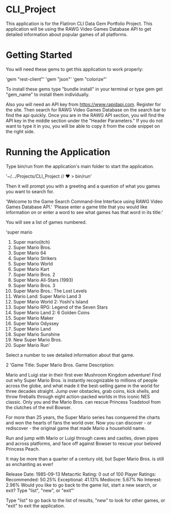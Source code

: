 # CLI_Project

This application is for the Flatiron CLI Data Gem Portfolio Project. This application will be using the RAWG Video Games Database API to get detailed information about popular games of all platforms.

# Getting Started

You will need these gems to get this application to work properly:

'gem "rest-client"'
'gem "json"'
'gem "colorize"'

To install these gems type "bundle install" in your terminal or type gem get "gem_name" to install them individually. 

Also you will need an API key from https://www.rapidapi.com. Register for the site. Then search for RAWG Video Games Database on the search bar to find the api quickly. Once you are in the RAWG API section, you will find the API key in the middle section under the "Header Parameters." If you do not want to type it in you, you will be able to copy it from the code snippet on the right side.

# Running the Application

Type bin/run from the application's main folder to start the application. 

'~/.../Projects/CLI_Project // ♥ > bin/run'

Then it will prompt you with a greeting and a question of what you games you want to search for.

'Welcome to the Game Search Command-line Interface using RAWG Video Games Database API.'
'Please enter a game title that you would like information on or enter a word to see what games has that word in its title:'

You will see a list of games numbered.

'super mario
1. Super mario(itch)
2. Super Mario Bros.
3. Super Mario 64
4. Super Mario Strikers
5. Super Mario World
6. Super Mario Kart
7. Super Mario Bros. 2
8. Super Mario All-Stars (1993)
9. Super Mario Bros. 3
10. Super Mario Bros.: The Lost Levels
11. Wario Land: Super Mario Land 3
12. Super Mario World 2: Yoshi's Island
13. Super Mario RPG: Legend of the Seven Stars
14. Super Mario Land 2: 6 Golden Coins
15. Super Mario Maker
16. Super Mario Odyssey
17. Super Mario Land
18. Super Mario Sunshine
19. New Super Mario Bros.
20. Super Mario Run'

Select a number to see detailed information about that game.

2
'Game Title:
Super Mario Bros.
Game Description:
<p>Mario and Luigi star in their first ever Mushroom Kingdom adventure! Find out why Super Mario Bros. is instantly recognizable to millions of people across the globe, and what made it the best-selling game in the world for three decades straight. Jump over obstacles, grab coins, kick shells, and throw fireballs through eight action-packed worlds in this iconic NES classic. Only you and the Mario Bros. can rescue Princess Toadstool from the clutches of the evil Bowser. </p>
<p>For more than 25 years, the Super Mario series has conquered the charts and won the hearts of fans the world over. Now you can discover - or rediscover - the original game that made Mario a household name.</p>
<p>Run and jump with Mario or Luigi through caves and castles, down pipes and across platforms, and face off against Bowser to rescue your beloved Princess Peach.</p>
<p>It may be more than a quarter of a century old, but Super Mario Bros. is still as enchanting as ever!</p>
Release Date:
1985-09-13
Metacrtic Rating:
0 out of 100
Player Ratings:
        Recommended: 50.25%
        Exceptional: 41.13%
           Mediocre: 5.67%
        No Interest: 2.96%
Would you like to go back to the game list, start a new search, or exit?
Type "list", "new", or "exit"'

Type "list" to go back to the list of results, "new" to look for other games, or "exit" to exit the application.
